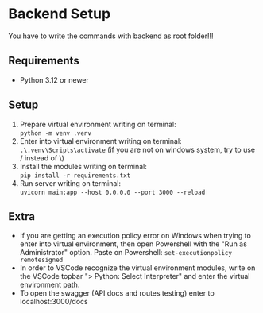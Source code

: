 # Backend Setup
You have to write the commands with backend as root folder!!!
## Requirements
- Python 3.12 or newer

## Setup
1. Prepare virtual environment writing on terminal:<br>
`python -m venv .venv`
2. Enter into virtual environment writing on terminal:<br>
`.\.venv\Scripts\activate` (if you are not on windows system, try to use / instead of \\)
3. Install the modules writing on terminal: <br>
`pip install -r requirements.txt`
4. Run server writing on terminal:<br>
`uvicorn main:app --host 0.0.0.0 --port 3000 --reload`

## Extra
- If you are getting an execution policy error on Windows when trying to enter into virtual environment, then open Powershell with the "Run as Administrator" option. Paste on Powershell: `set-executionpolicy remotesigned` <br>
- In order to VSCode recognize the virtual environment modules, write on the VSCode topbar "> Python: Select Interpreter" and enter the virtual environment path.
- To open the swagger (API docs and routes testing) enter to localhost:3000/docs
